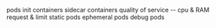 pods
init containers 
sidecar containers 
quality of service -- cpu & RAM request & limit
static pods 
ephemeral pods 
debug pods 


